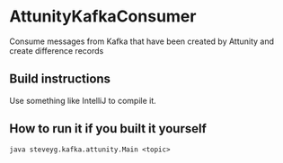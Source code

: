 # AttunityKafkaConsumer

Consume messages from Kafka that have been created by Attunity and create difference records


## Build instructions
Use something like IntelliJ to compile it.

## How to run it if you built it yourself
`java steveyg.kafka.attunity.Main <topic>`


